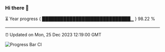 ### Hi there 👋

⏳ Year progress { █████████████████████████████▁ } 98.22 %

---

⏰ Updated on Mon, 25 Dec 2023 12:19:00 GMT

![Progress Bar CI](https://github.com/liununu/liununu/workflows/Progress%20Bar%20CI/badge.svg)

